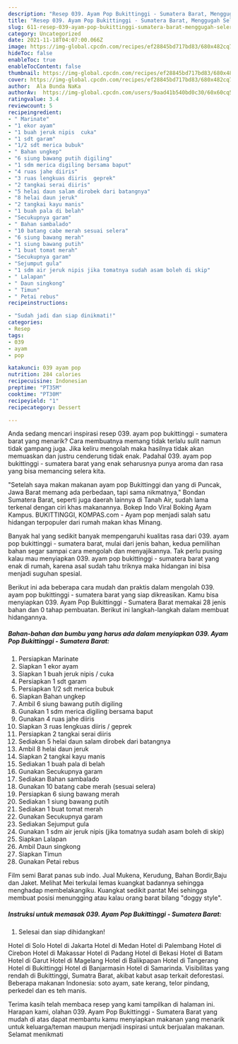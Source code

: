 ```yaml
---
description: "Resep 039. Ayam Pop Bukittinggi - Sumatera Barat, Menggugah Selera"
title: "Resep 039. Ayam Pop Bukittinggi - Sumatera Barat, Menggugah Selera"
slug: 611-resep-039-ayam-pop-bukittinggi-sumatera-barat-menggugah-selera
category: Uncategorized
date: 2021-11-18T04:07:00.066Z
image: https://img-global.cpcdn.com/recipes/ef28845bd717bd83/680x482cq70/039-ayam-pop-bukittinggi-sumatera-barat-foto-resep-utama.jpg
hideToc: false
enableToc: true
enableTocContent: false
thumbnail: https://img-global.cpcdn.com/recipes/ef28845bd717bd83/680x482cq70/039-ayam-pop-bukittinggi-sumatera-barat-foto-resep-utama.jpg
cover: https://img-global.cpcdn.com/recipes/ef28845bd717bd83/680x482cq70/039-ayam-pop-bukittinggi-sumatera-barat-foto-resep-utama.jpg
author:  Ala Bunda NaKa
authorAv:  https://img-global.cpcdn.com/users/9aad41b540bd0c30/60x60cq50/avatar.jpg
ratingvalue: 3.4
reviewcount: 5
recipeingredient:
- " Marinate"
- "1 ekor ayam"
- "1 buah jeruk nipis  cuka"
- "1 sdt garam"
- "1/2 sdt merica bubuk"
- " Bahan ungkep"
- "6 siung bawang putih digiling"
- "1 sdm merica digiling bersama baput"
- "4 ruas jahe diiris"
- "3 ruas lengkuas diiris  geprek"
- "2 tangkai serai diiris"
- "5 helai daun salam dirobek dari batangnya"
- "8 helai daun jeruk"
- "2 tangkai kayu manis"
- "1 buah pala di belah"
- "Secukupnya garam"
- " Bahan sambalado"
- "10 batang cabe merah sesuai selera"
- "6 siung bawang merah"
- "1 siung bawang putih"
- "1 buat tomat merah"
- "Secukupnya garam"
- "Sejumput gula"
- "1 sdm air jeruk nipis jika tomatnya sudah asam boleh di skip"
- " Lalapan"
- " Daun singkong"
- " Timun"
- " Petai rebus"
recipeinstructions:

- "Sudah jadi dan siap dinikmati!"
categories:
- Resep
tags:
- 039
- ayam
- pop

katakunci: 039 ayam pop 
nutrition: 284 calories
recipecuisine: Indonesian
preptime: "PT35M"
cooktime: "PT30M"
recipeyield: "1"
recipecategory: Dessert

---
```



Anda sedang mencari inspirasi resep 039. ayam pop bukittinggi - sumatera barat yang menarik? Cara membuatnya memang tidak terlalu sulit namun tidak gampang juga. Jika keliru mengolah maka hasilnya tidak akan memuaskan dan justru cenderung tidak enak. Padahal 039. ayam pop bukittinggi - sumatera barat yang enak seharusnya punya aroma dan rasa yang bisa memancing selera kita.


&#34;Setelah saya makan makanan ayam pop Bukittinggi dan yang di Puncak, Jawa Barat memang ada perbedaan, tapi sama nikmatnya,&#34; Bondan Sumatera Barat, seperti juga daerah lainnya di Tanah Air, sudah lama terkenal dengan ciri khas makanannya. Bokep Indo Viral Boking Ayam Kampus. BUKITTINGGI, KOMPAS.com - Ayam pop menjadi salah satu hidangan terpopuler dari rumah makan khas Minang.

Banyak hal yang sedikit banyak mempengaruhi kualitas rasa dari 039. ayam pop bukittinggi - sumatera barat, mulai dari jenis bahan, kedua pemilihan bahan segar sampai cara mengolah dan menyajikannya. Tak perlu pusing kalau mau menyiapkan 039. ayam pop bukittinggi - sumatera barat yang enak di rumah, karena asal sudah tahu triknya maka hidangan ini bisa menjadi suguhan spesial.


Berikut ini ada beberapa cara mudah dan praktis dalam mengolah 039. ayam pop bukittinggi - sumatera barat yang siap dikreasikan. Kamu bisa menyiapkan 039. Ayam Pop Bukittinggi - Sumatera Barat memakai 28 jenis bahan dan 0 tahap pembuatan. Berikut ini langkah-langkah dalam membuat hidangannya.

<!--inarticleads1-->

##### Bahan-bahan dan bumbu yang harus ada dalam menyiapkan 039. Ayam Pop Bukittinggi - Sumatera Barat:

1. Persiapkan  Marinate
1. Siapkan 1 ekor ayam
1. Siapkan 1 buah jeruk nipis / cuka
1. Persiapkan 1 sdt garam
1. Persiapkan 1/2 sdt merica bubuk
1. Siapkan  Bahan ungkep
1. Ambil 6 siung bawang putih digiling
1. Gunakan 1 sdm merica digiling bersama baput
1. Gunakan 4 ruas jahe diiris
1. Siapkan 3 ruas lengkuas diiris / geprek
1. Persiapkan 2 tangkai serai diiris
1. Sediakan 5 helai daun salam dirobek dari batangnya
1. Ambil 8 helai daun jeruk
1. Siapkan 2 tangkai kayu manis
1. Sediakan 1 buah pala di belah
1. Gunakan Secukupnya garam
1. Sediakan  Bahan sambalado
1. Gunakan 10 batang cabe merah (sesuai selera)
1. Persiapkan 6 siung bawang merah
1. Sediakan 1 siung bawang putih
1. Sediakan 1 buat tomat merah
1. Gunakan Secukupnya garam
1. Sediakan Sejumput gula
1. Gunakan 1 sdm air jeruk nipis (jika tomatnya sudah asam boleh di skip)
1. Siapkan  Lalapan
1. Ambil  Daun singkong
1. Siapkan  Timun
1. Gunakan  Petai rebus


Film semi Barat panas sub indo. Jual Mukena, Kerudung, Bahan Bordir,Baju dan Jaket. Melihat Mei terkulai lemas kuangkat badannya sehingga menghadap membelakangiku. Kuangkat sedikit pantat Mei sehingga membuat posisi menungging atau kalau orang barat bilang &#34;doggy style&#34;. 

<!--inarticleads2-->

##### Instruksi untuk memasak 039. Ayam Pop Bukittinggi - Sumatera Barat:


1. Selesai dan siap dihidangkan!

Hotel di Solo Hotel di Jakarta Hotel di Medan Hotel di Palembang Hotel di Cirebon Hotel di Makassar Hotel di Padang Hotel di Bekasi Hotel di Batam Hotel di Garut Hotel di Magelang Hotel di Balikpapan Hotel di Tangerang Hotel di Bukittinggi Hotel di Banjarmasin Hotel di Samarinda. Visibilitas yang rendah di Bukittinggi, Sumatra Barat, akibat kabut asap terkait deforestasi. Beberapa makanan Indonesia: soto ayam, sate kerang, telor pindang, perkedel dan es teh manis. 

Terima kasih telah membaca resep yang kami tampilkan di halaman ini. Harapan kami, olahan 039. Ayam Pop Bukittinggi - Sumatera Barat yang mudah di atas dapat membantu kamu menyiapkan makanan yang menarik untuk keluarga/teman maupun menjadi inspirasi untuk berjualan makanan. Selamat menikmati
